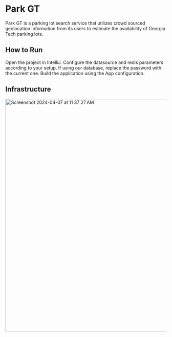# Park GT
Park GT is a parking lot search service that utilizes crowd sourced geolocation information from its users to estimate the availability of Georgia Tech parking lots.

## How to Run
Open the project in IntelliJ. Configure the datasource and redis parameters according to your setup. If using our database, replace the password with the current one. Build the application using the App configuration.
## Infrastructure
<img width="729" alt="Screenshot 2024-04-07 at 11 37 27 AM" src="https://github.com/HarrisonPW/GTParking/assets/32474200/9ec9ff5f-e3bf-4376-b91a-08c93a8ad74c">
